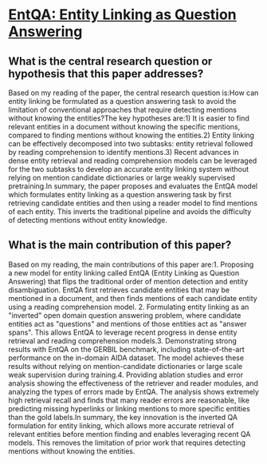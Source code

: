 # [EntQA: Entity Linking as Question Answering](https://arxiv.org/abs/2110.02369)

## What is the central research question or hypothesis that this paper addresses?

Based on my reading of the paper, the central research question is:How can entity linking be formulated as a question answering task to avoid the limitation of conventional approaches that require detecting mentions without knowing the entities?The key hypotheses are:1) It is easier to find relevant entities in a document without knowing the specific mentions, compared to finding mentions without knowing the entities.2) Entity linking can be effectively decomposed into two subtasks: entity retrieval followed by reading comprehension to identify mentions.3) Recent advances in dense entity retrieval and reading comprehension models can be leveraged for the two subtasks to develop an accurate entity linking system without relying on mention candidate dictionaries or large weakly supervised pretraining.In summary, the paper proposes and evaluates the EntQA model which formulates entity linking as a question answering task by first retrieving candidate entities and then using a reader model to find mentions of each entity. This inverts the traditional pipeline and avoids the difficulty of detecting mentions without entity knowledge.


## What is the main contribution of this paper?

Based on my reading, the main contributions of this paper are:1. Proposing a new model for entity linking called EntQA (Entity Linking as Question Answering) that flips the traditional order of mention detection and entity disambiguation. EntQA first retrieves candidate entities that may be mentioned in a document, and then finds mentions of each candidate entity using a reading comprehension model. 2. Formulating entity linking as an "inverted" open domain question answering problem, where candidate entities act as "questions" and mentions of those entities act as "answer spans". This allows EntQA to leverage recent progress in dense entity retrieval and reading comprehension models.3. Demonstrating strong results with EntQA on the GERBIL benchmark, including state-of-the-art performance on the in-domain AIDA dataset. The model achieves these results without relying on mention-candidate dictionaries or large scale weak supervision during training.4. Providing ablation studies and error analysis showing the effectiveness of the retriever and reader modules, and analyzing the types of errors made by EntQA. The analysis shows extremely high retrieval recall and finds that many reader errors are reasonable, like predicting missing hyperlinks or linking mentions to more specific entities than the gold labels.In summary, the key innovation is the inverted QA formulation for entity linking, which allows more accurate retrieval of relevant entities before mention finding and enables leveraging recent QA models. This removes the limitation of prior work that requires detecting mentions without knowing the entities.
